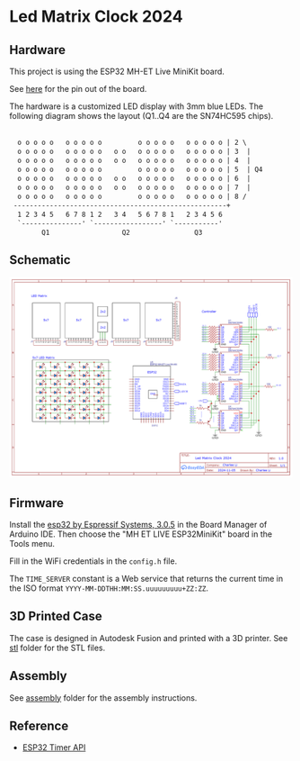 Led Matrix Clock 2024
=====================


## Hardware

This project is using the ESP32 MH-ET Live MiniKit board.

See [here](https://doc.riot-os.org/group__boards__esp32__mh-et-live-minikit.html) for the pin out of the board.


The hardware is a customized LED display with 3mm blue LEDs. The following diagram shows the layout (Q1..Q4 are the SN74HC595 chips).

```

  o o o o o   o o o o o         o o o o o   o o o o o | 2 \
  o o o o o   o o o o o   o o   o o o o o   o o o o o | 3  |
  o o o o o   o o o o o   o o   o o o o o   o o o o o | 4  |
  o o o o o   o o o o o         o o o o o   o o o o o | 5  | Q4
  o o o o o   o o o o o   o o   o o o o o   o o o o o | 6  |
  o o o o o   o o o o o   o o   o o o o o   o o o o o | 7  |
  o o o o o   o o o o o         o o o o o   o o o o o | 8 /
 -----------------------------------------------------+
  1 2 3 4 5   6 7 8 1 2   3 4   5 6 7 8 1   2 3 4 5 6
  `---------------' `-----------------' `-----------'
        Q1                  Q2                Q3

```


## Schematic

![Schematic](schematic/schematic.png)


## Firmware

Install the [esp32 by Espressif Systems, 3.0.5](https://github.com/espressif/arduino-esp32) in the Board Manager of Arduino IDE.
Then choose the "MH ET LIVE ESP32MiniKit" board in the Tools menu.

Fill in the WiFi credentials in the `config.h` file.

The `TIME_SERVER` constant is a Web service that returns the current time in the ISO format `YYYY-MM-DDTHH:MM:SS.uuuuuuuuu+ZZ:ZZ`.


## 3D Printed Case

The case is designed in Autodesk Fusion and printed with a 3D printer.
See [stl](stl) folder for the STL files.


## Assembly

See [assembly](assembly) folder for the assembly instructions.

## Reference

- [ESP32 Timer API](https://docs.espressif.com/projects/arduino-esp32/en/latest/api/timer.html)
